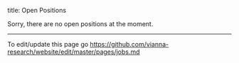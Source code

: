 title: Open Positions

<!-- status: hidden -->
<!-- hidden until someone has a job offer/ PhD / student offer to post here -->

Sorry, there are no open positions at the moment.

<!-- [CAS Lab - Computer-Assisted Surgery: Wissenschaftliche_n Mitarbeiter_in (w/d/m)](https://mhh.hr4you.org/job/view/364/wissenschaftliche-n-mitarbeiter-in-w-d-m?page_lang=de) -->

**********

To edit/update this page go <https://github.com/vianna-research/website/edit/master/pages/jobs.md>
